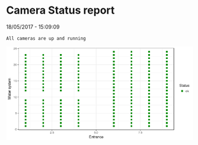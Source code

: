 Camera Status report
================
18/05/2017 - 15:09:09

    All cameras are up and running

![](camreport_files/figure-markdown_github/unnamed-chunk-2-1.png)
